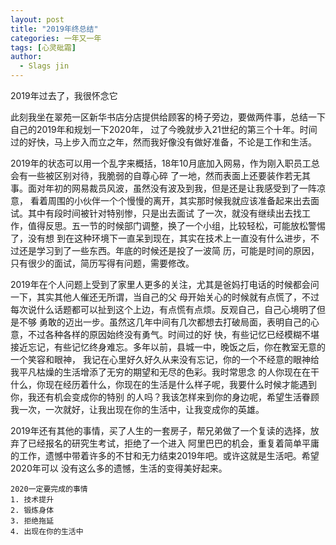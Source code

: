 ```yaml
---
layout: post
title: "2019年终总结"
categories: 一年又一年
tags: [心灵砒霜]
author:
  - Slags jin
---
```


2019年过去了，我很怀念它

此刻我坐在翠苑一区新华书店分店提供给顾客的椅子旁边，要做两件事，总结一下自己的2019年和规划一下2020年，
过了今晚就步入21世纪的第三个十年。时间过的好快，马上步入而立之年，然而我好像没有做好准备，不论是工作和生活。

2019年的状态可以用一个乱字来概括，18年10月底加入网易，作为刚入职员工总会有一些被区别对待，我脆弱的自尊心碎
了一地，然而表面上还要装作若无其事。面对年初的网易裁员风波，虽然没有波及到我，但是还是让我感受到了一阵凉意，
看着周围的小伙伴一个个慢慢的离开，其实那时候我就应该准备起来出去面试。其中有段时间被针对特别惨，只是出去面试
了一次，就没有继续出去找工作，值得反思。五一节的时候部门调整，换了一个小组，比较轻松，可能放松警惕了，没有想
到在这种环境下一直呆到现在，其实在技术上一直没有什么进步，不过还是学习到了一些东西。年底的时候还是投了一波简
历，可能是时间的原因，只有很少的面试，简历写得有问题，需要修改。

2019年在个人问题上受到了家里人更多的关注，尤其是爸妈打电话的时候都会问一下，其实其他人催还无所谓，当自己的父
母开始关心的时候就有点慌了，不过每次说什么话题都可以扯到这个上边，有点慌有点烦。反观自己，自己心境明了但是不够
勇敢的迈出一步。虽然这几年中间有几次都想去打破局面，表明自己的心意，不过各种各样的原因始终没有勇气。时间过的好
快，有些记忆已经模糊不堪接近忘记，有些记忆终身难忘。多年以前，县城一中，晚饭之后，你在教室无意的一个笑容和眼神，
我记在心里好久好久从来没有忘记，你的一个不经意的眼神给我平凡枯燥的生活增添了无穷的期望和无尽的色彩。我时常思念
的人你现在在干什么，你现在经历着什么，你现在的生活是什么样子呢，我要什么时候才能遇到你，我还有机会变成你的特别
的人吗？我该怎样来到你的身边呢，希望生活眷顾我一次，一次就好，让我出现在你的生活中，让我变成你的英雄。
    
2019年还有其他的事情，买了人生的一套房子，帮兄弟做了一个复读的选择，放弃了已经报名的研究生考试，拒绝了一个进入
阿里巴巴的机会，重复着简单平庸的工作，遗憾中带着许多的不甘和无力结束2019年吧。或许这就是生活吧。希望2020年可以
没有这么多的遗憾，生活的变得美好起来。
   
    2020一定要完成的事情
    1. 技术提升
    2. 锻炼身体
    3. 拒绝拖延
    4. 出现在你的生活中
    
   